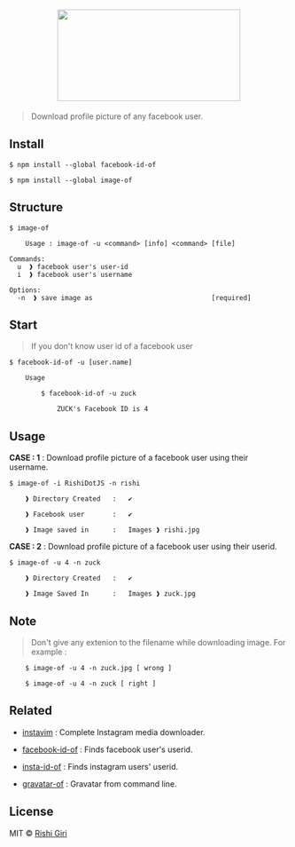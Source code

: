 <h1 align="center">
<img width="330" height="165" src="http://rishigiri.com/github/fbimg.png"></img>
<br>
</h1>

> Download profile picture of any facebook user.

## Install

```
$ npm install --global facebook-id-of

$ npm install --global image-of
```

## Structure

```
$ image-of

	Usage : image-of -u <command> [info] <command> [file]

Commands:
  u  ❱ facebook user's user-id
  i  ❱ facebook user's username

Options:
  -n  ❱ save image as                              [required]
```

## Start

> If you don't know user id of a facebook user 

```
$ facebook-id-of -u [user.name]
	
	Usage 

		$ facebook-id-of -u zuck

			ZUCK's Facebook ID is 4

```

## Usage 

__CASE : 1__ : Download profile picture of a facebook user using their username.

```
$ image-of -i RishiDotJS -n rishi

	❱ Directory Created   :   ✔

	❱ Facebook user       :   ✔

	❱ Image saved in      :   Images ❱ rishi.jpg 

```

__CASE : 2__ : Download profile picture of a facebook user using their userid.

```
$ image-of -u 4 -n zuck
	
	❱ Directory Created   :   ✔

	❱ Image Saved In      :   Images ❱ zuck.jpg 
```

## Note 

> Don't give any extenion to the filename while downloading image. For example :

```
	$ image-of -u 4 -n zuck.jpg [ wrong ]

	$ image-of -u 4 -n zuck [ right ]
```

## Related
 
 - [instavim](https://github.com/CodeDotJS/instavim) : Complete Instagram media downloader.

 - [facebook-id-of](https://github.com/CodeDotJS/facebook-id-of) : Finds facebook user's userid.

 - [insta-id-of](https://github.com/CodeDotJS/instagram-id-of) : Finds instagram users' userid.

 - [gravatar-of](https://github.com/CodeDotJS/gravatar-of) : Gravatar from command line.


## License

MIT © [Rishi Giri](http://rishigiri.com)
